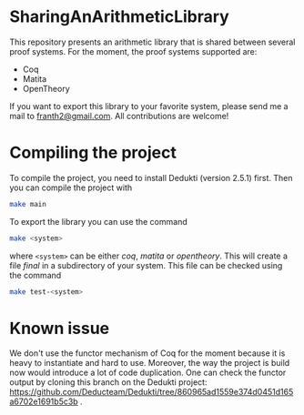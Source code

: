 # SharingAnArithmeticLibrary
This repository presents an arithmetic library that is shared between several proof systems. For the moment, the proof systems supported are:
- Coq
- Matita
- OpenTheory

If you want to export this library to your favorite system, please send me a mail to franth2@gmail.com. All contributions are welcome!

# Compiling the project

To compile the project, you need to install Dedukti (version 2.5.1) first. Then you can compile the project with

``` bash
make main
```

To export the library you can use the command

``` bash
make <system>
```

where `<system>` can be either *coq*, *matita* or *opentheory*. This will create a file *final* in a subdirectory of your system. This file can be checked using the command

``` bash
make test-<system>
```

# Known issue

We don't use the functor mechanism of Coq for the moment because it is heavy to instantiate and hard to use. Moreover, the way the project is build now would introduce a lot of code duplication. One can check the functor output by cloning this branch on the Dedukti project: https://github.com/Deducteam/Dedukti/tree/860965ad1559e374d0451d165a6702e1691b5c3b .
